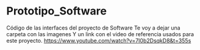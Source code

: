 # Prototipo_Software
Código de las interfaces del proyecto de Software
Te voy a dejar una carpeta con las imagenes
Y un link con el video de referencia usados para este proyecto.
  https://www.youtube.com/watch?v=7I0b2DsqkD8&t=355s
